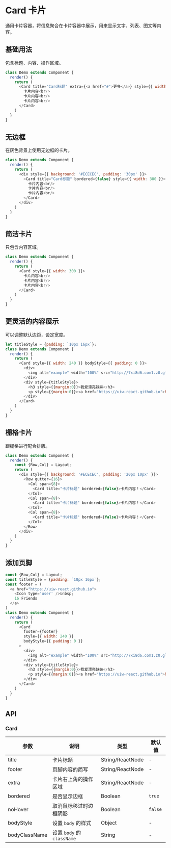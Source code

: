 Card 卡片
===

通用卡片容器，将信息聚合在卡片容器中展示，用来显示文字、列表、图文等内容。


## 基础用法

包含标题、内容、操作区域。

<!--DemoStart--> 
```js
class Demo extends Component {
  render() {
    return (
      <Card title="Card标题" extra={<a href="#">更多</a>} style={{ width: 300 }}>
        卡片内容<br/>
        卡片内容<br/>
        卡片内容<br/>
      </Card>
    )
  }
}
```
<!--End-->

## 无边框

在灰色背景上使用无边框的卡片。

<!--DemoStart--> 
```js
class Demo extends Component {
  render() {
    return (
      <div style={{ background: '#ECECEC', padding: '30px' }}>
        <Card title="Card标题" bordered={false} style={{ width: 300 }}>
          卡片内容<br/>
          卡片内容<br/>
          卡片内容<br/>
        </Card>
      </div>
    )
  }
}
```
<!--End-->

## 简洁卡片

只包含内容区域。

<!--DemoStart--> 
```js
class Demo extends Component {
  render() {
    return (
      <Card style={{ width: 300 }}>
        卡片内容<br/>
        卡片内容<br/>
        卡片内容<br/>
      </Card>
    )
  }
}
```
<!--End-->

## 更灵活的内容展示

可以调整默认边距，设定宽度。

<!--DemoStart--> 
```js
let titleStyle = {padding: `10px 16px`};
class Demo extends Component {
  render() {
    return (
      <Card style={{ width: 240 }} bodyStyle={{ padding: 0 }}>
        <div>
          <img alt="example" width="100%" src="http://7xi8d6.com1.z0.glb.clouddn.com/20171018091347_Z81Beh_nini.nicky_18_10_2017_9_13_35_727.jpeg" />
        </div>
        <div style={titleStyle}>
          <h3 style={{margin:0}}>我爱漂亮妹妹</h3>
          <p style={{margin:0}}><a href="https://uiw-react.github.io">https://uiw-react.github.io</a></p>
        </div>
      </Card>
    )
  }
}
```
<!--End-->

## 栅格卡片

跟栅格进行配合排版。

<!--DemoStart--> 
```js
class Demo extends Component {
  render() {
    const {Row,Col} = Layout;
    return (
      <div style={{ background: '#ECECEC', padding: '20px 10px' }}>
        <Row gutter={16}>
          <Col span={8}>
            <Card title="卡片标题" bordered={false}>卡片内容！</Card>
          </Col>
          <Col span={8}>
            <Card title="卡片标题" bordered={false}>卡片内容！</Card>
          </Col>
          <Col span={8}>
            <Card title="卡片标题" bordered={false}>卡片内容！</Card>
          </Col>
        </Row>
      </div>
    )
  }
}
```
<!--End-->

## 添加页脚

<!--DemoStart--> 
```js
const {Row,Col} = Layout;
const titleStyle = {padding: `10px 16px`};
const footer = (
  <a href="https://uiw-react.github.io">
    <Icon type='user' />&nbsp;
    16 Friends
  </a>
)
class Demo extends Component {
  render() {
    return (
      <Card 
        footer={footer}
        style={{ width: 240 }} 
        bodyStyle={{ padding: 0 }}
      >
        <div>
          <img alt="example" width="100%" src="http://7xi8d6.com1.z0.glb.clouddn.com/20171018091347_Z81Beh_nini.nicky_18_10_2017_9_13_35_727.jpeg" />
        </div>
        <div style={titleStyle}>
          <h3 style={{margin:0}}>我爱漂亮妹妹</h3>
          <p style={{margin:0}}><a href="https://uiw-react.github.io">https://uiw-react.github.io</a></p>
        </div>
      </Card>
    )
  }
}
```
<!--End-->

## API

### Card

| 参数 | 说明 | 类型 | 默认值 |
|--------- |-------- |--------- |-------- |
| title | 卡片标题 | String/ReactNode | - |
| footer | 页脚内容的简写 | String/ReactNode | - |
| extra | 卡片右上角的操作区域 | String/ReactNode | - |
| bordered | 是否显示边框 | Boolean | `true` |
| noHover | 取消鼠标移过时边框阴影 | Boolean | `false` |
| bodyStyle | 设置 `body` 的样式 | Object | - |
| bodyClassName | 设置 `body` 的 `className` | String | - |
